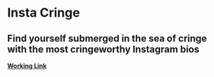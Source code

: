 # Insta Cringe

## Find yourself submerged in the sea of cringe with the most cringeworthy Instagram bios

<a href="https://badri-squad51-insta-cringe.onrender.com/"><b>Working Link</b></a>